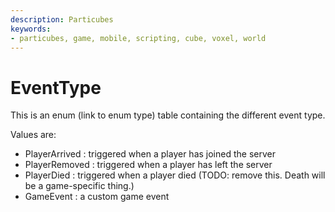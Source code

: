 ```yaml
---
description: Particubes
keywords:
- particubes, game, mobile, scripting, cube, voxel, world
---
```


# EventType

This is an enum (link to enum type) table containing the different event type.

Values are:
- PlayerArrived : triggered when a player has joined the server
- PlayerRemoved : triggered when a player has left the server 
- PlayerDied : triggered when a player died (TODO: remove this. Death will be a game-specific thing.)
- GameEvent : a custom game event
